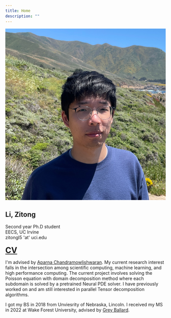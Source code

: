 ```yaml
---
title: Home
description: ""
---
```


<img id="self" src="/images/self.jpg">

## Li, Zitong
Second year Ph.D student
<br>
EECS, UC Irvine
<br>
zitongl5 'at' uci.edu
<br>
<br>
<span style="font-size: 25px;">[**CV**](/texts/CV.pdf)</span>

I'm advised by [Aparna Chandramowlishwaran](https://hpcforge.eng.uci.edu/). My current research interest falls in the intersection among scientific computing, machine learning, and high performance computing. The current project involves solving the Poisson equation with domain decomposition method where each subdomain is solved by a pretrained Neural PDE solver. I have previously worked on and am still interested in parallel Tensor decomposition algorithms.

I got my BS in 2018 from Unviesrity of Nebraska, Lincoln. I received my MS in 2022 at Wake Forest University, advised by [Grey Ballard](https://users.wfu.edu/ballard/index.html).
<br>
